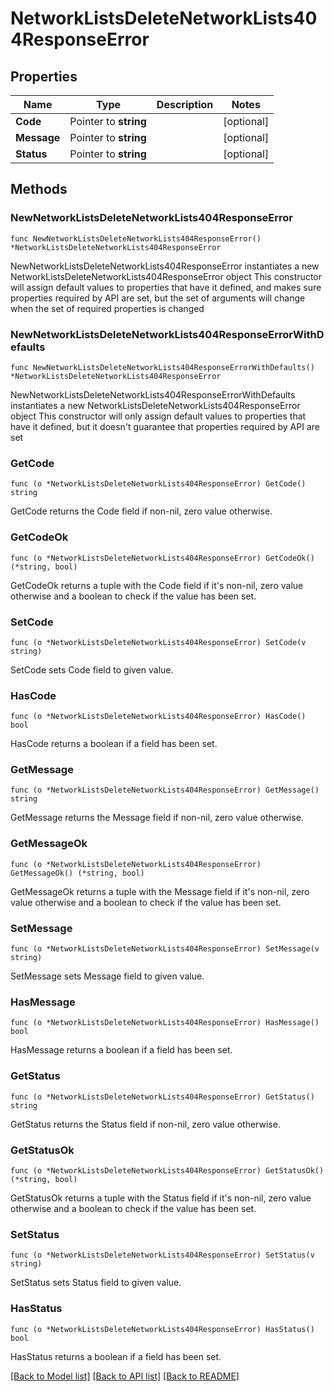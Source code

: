 # NetworkListsDeleteNetworkLists404ResponseError

## Properties

Name | Type | Description | Notes
------------ | ------------- | ------------- | -------------
**Code** | Pointer to **string** |  | [optional] 
**Message** | Pointer to **string** |  | [optional] 
**Status** | Pointer to **string** |  | [optional] 

## Methods

### NewNetworkListsDeleteNetworkLists404ResponseError

`func NewNetworkListsDeleteNetworkLists404ResponseError() *NetworkListsDeleteNetworkLists404ResponseError`

NewNetworkListsDeleteNetworkLists404ResponseError instantiates a new NetworkListsDeleteNetworkLists404ResponseError object
This constructor will assign default values to properties that have it defined,
and makes sure properties required by API are set, but the set of arguments
will change when the set of required properties is changed

### NewNetworkListsDeleteNetworkLists404ResponseErrorWithDefaults

`func NewNetworkListsDeleteNetworkLists404ResponseErrorWithDefaults() *NetworkListsDeleteNetworkLists404ResponseError`

NewNetworkListsDeleteNetworkLists404ResponseErrorWithDefaults instantiates a new NetworkListsDeleteNetworkLists404ResponseError object
This constructor will only assign default values to properties that have it defined,
but it doesn't guarantee that properties required by API are set

### GetCode

`func (o *NetworkListsDeleteNetworkLists404ResponseError) GetCode() string`

GetCode returns the Code field if non-nil, zero value otherwise.

### GetCodeOk

`func (o *NetworkListsDeleteNetworkLists404ResponseError) GetCodeOk() (*string, bool)`

GetCodeOk returns a tuple with the Code field if it's non-nil, zero value otherwise
and a boolean to check if the value has been set.

### SetCode

`func (o *NetworkListsDeleteNetworkLists404ResponseError) SetCode(v string)`

SetCode sets Code field to given value.

### HasCode

`func (o *NetworkListsDeleteNetworkLists404ResponseError) HasCode() bool`

HasCode returns a boolean if a field has been set.

### GetMessage

`func (o *NetworkListsDeleteNetworkLists404ResponseError) GetMessage() string`

GetMessage returns the Message field if non-nil, zero value otherwise.

### GetMessageOk

`func (o *NetworkListsDeleteNetworkLists404ResponseError) GetMessageOk() (*string, bool)`

GetMessageOk returns a tuple with the Message field if it's non-nil, zero value otherwise
and a boolean to check if the value has been set.

### SetMessage

`func (o *NetworkListsDeleteNetworkLists404ResponseError) SetMessage(v string)`

SetMessage sets Message field to given value.

### HasMessage

`func (o *NetworkListsDeleteNetworkLists404ResponseError) HasMessage() bool`

HasMessage returns a boolean if a field has been set.

### GetStatus

`func (o *NetworkListsDeleteNetworkLists404ResponseError) GetStatus() string`

GetStatus returns the Status field if non-nil, zero value otherwise.

### GetStatusOk

`func (o *NetworkListsDeleteNetworkLists404ResponseError) GetStatusOk() (*string, bool)`

GetStatusOk returns a tuple with the Status field if it's non-nil, zero value otherwise
and a boolean to check if the value has been set.

### SetStatus

`func (o *NetworkListsDeleteNetworkLists404ResponseError) SetStatus(v string)`

SetStatus sets Status field to given value.

### HasStatus

`func (o *NetworkListsDeleteNetworkLists404ResponseError) HasStatus() bool`

HasStatus returns a boolean if a field has been set.


[[Back to Model list]](../README.md#documentation-for-models) [[Back to API list]](../README.md#documentation-for-api-endpoints) [[Back to README]](../README.md)


